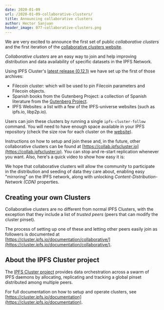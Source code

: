 ```yaml
---
date: 2020-01-09
url: /2020-01-09-collaborative-clusters/
title: Announcing collaborative clusters
author: Hector Sanjuan
header_image: 077-collaborative-clusters.png
---
```


We are very excited to announce the first set of public *collaborative
clusters* and the first iteration of the
[collaborative clusters website](https://collab.ipfscluster.io).

*Collaborative clusters* are an easy way to join and help improving distribution
and data availability of specific datasets in the IPFS Network.

Using IPFS Cluster's
[latest release (0.12.1)](https://cluster.ipfs.io/news/0.12.0_release/) we
have set up the first of those archives:

* Filecoin cluster: which will be used to pin Filecoin parameters and
  Filecoin objects.
* Spanish books from the Gutenberg Project: a collection of Spanish literature
  from the [Gutenberg Project](http://www.gutenberg.org/).
* IPFS Websites: a list with a few of the IPFS-universe websites (such as ipfs.io, libp2p.io).

Users can join these clusters by running a single `ipfs-cluster-follow`
command. You will need to have enough space available in your IPFS repository
(check the size row for each cluster on the
[website](https://collab.ipfscluster.io)).

Instructions on how to setup and join these and, in the future, other
collaborative clusters can be found at
[https://collab.ipfscluster.io](https://collab.ipfscluster.io). You can stop
and re-start replication whenever you want. Also, here's a quick video to show
how easy it is:

<script id="asciicast-yV2Bk4nlrPAQ6MQ4w6z3ea0uZ" src="https://asciinema.org/a/yV2Bk4nlrPAQ6MQ4w6z3ea0uZ.js" async></script>

We hope that collaborative clusters will allow the community to participate in
the distribution and seeding of data they care about, enabling easy "mirroring"
on the IPFS network, along with unlocking *Content-Distribution-Network (CDN)*
properties.

## Creating your own Clusters

Collaborative clusters are no different from normal IPFS Clusters, with the exception that
they include a list of *trusted peers* (peers that can modify the cluster pinset).

The process of setting up one of these and letting other peers easily join as
followers is documented at
[https://cluster.ipfs.io/documentation/collaborative/](https://cluster.ipfs.io/documentation/collaborative/).

## About the IPFS Cluster project

The [IPFS Cluster project](https://cluster.ipfs.io) provides data
orchestration across a swarm of IPFS daemons by allocating, replicating and
tracking a global pinset distributed among multiple peers.

For full documentation on how to setup and operate clusters, see
[https://cluster.ipfs.io/documentation](https://cluster.ipfs.io/documentation).
